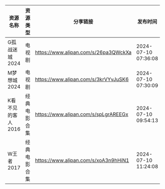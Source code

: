 | 资源名称        | 资源类型   | 分享链接                                 | 发布时间                |
| ----------- | ------ | ------------------------------------ | ------------------- |
| G孤战迷城2024   | 电视剧    | https://www.alipan.com/s/26pa3QWckXa | 2024-07-10 07:36:08 |
| M梦想城2024    | 电视剧    | https://www.alipan.com/s/3krVYvJuSK6 | 2024-07-10 07:30:09 |
| K看不见的客人2016 | 经典电影合集 | https://www.alipan.com/s/spLgrAREEGx | 2024-07-10 09:54:13 |
| W王者2017     | 经典电影合集 | https://www.alipan.com/s/xoA3n9hHiN1 | 2024-07-10 11:24:08 |
